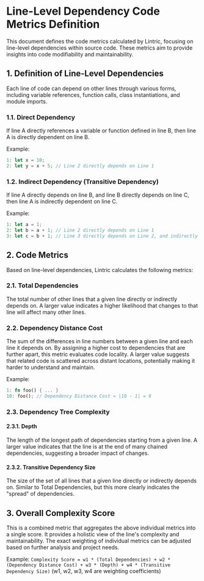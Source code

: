 # Line-Level Dependency Code Metrics Definition

This document defines the code metrics calculated by Lintric, focusing on line-level dependencies within source code. These metrics aim to provide insights into code modifiability and maintainability.

## 1. Definition of Line-Level Dependencies

Each line of code can depend on other lines through various forms, including variable references, function calls, class instantiations, and module imports.

### 1.1. Direct Dependency

If line A directly references a variable or function defined in line B, then line A is directly dependent on line B.

Example:
```rust
1: let x = 10;
2: let y = x + 5; // Line 2 directly depends on Line 1
```

### 1.2. Indirect Dependency (Transitive Dependency)

If line A directly depends on line B, and line B directly depends on line C, then line A is indirectly dependent on line C.

Example:
```rust
1: let a = 1;
2: let b = a + 1; // Line 2 directly depends on Line 1
3: let c = b + 1; // Line 3 directly depends on Line 2, and indirectly depends on Line 1
```

## 2. Code Metrics

Based on line-level dependencies, Lintric calculates the following metrics:

### 2.1. Total Dependencies

The total number of other lines that a given line directly or indirectly depends on. A larger value indicates a higher likelihood that changes to that line will affect many other lines.

### 2.2. Dependency Distance Cost

The sum of the differences in line numbers between a given line and each line it depends on. By assigning a higher cost to dependencies that are further apart, this metric evaluates code locality. A larger value suggests that related code is scattered across distant locations, potentially making it harder to understand and maintain.

Example:
```rust
1: fn foo() { ... }
10: foo(); // Dependency Distance Cost = |10 - 1| = 9
```

### 2.3. Dependency Tree Complexity

#### 2.3.1. Depth

The length of the longest path of dependencies starting from a given line. A larger value indicates that the line is at the end of many chained dependencies, suggesting a broader impact of changes.

#### 2.3.2. Transitive Dependency Size

The size of the set of all lines that a given line directly or indirectly depends on. Similar to Total Dependencies, but this more clearly indicates the "spread" of dependencies.

## 3. Overall Complexity Score

This is a combined metric that aggregates the above individual metrics into a single score. It provides a holistic view of the line's complexity and maintainability. The exact weighting of individual metrics can be adjusted based on further analysis and project needs.

Example:
`Complexity Score = w1 * (Total Dependencies) + w2 * (Dependency Distance Cost) + w3 * (Depth) + w4 * (Transitive Dependency Size)`
(w1, w2, w3, w4 are weighting coefficients)